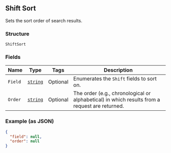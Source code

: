## Shift Sort

Sets the sort order of search results.

### Structure

`ShiftSort`

### Fields

| Name | Type | Tags | Description |
|  --- | --- | --- | --- |
| `Field` | [`string`](/doc/models/shift-sort-field.md) | Optional | Enumerates the `Shift` fields to sort on. |
| `Order` | [`string`](/doc/models/sort-order.md) | Optional | The order (e.g., chronological or alphabetical) in which results from a request are returned. |

### Example (as JSON)

```json
{
  "field": null,
  "order": null
}
```

